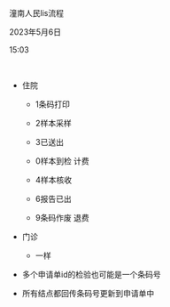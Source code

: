 潼南人民lis流程

2023年5月6日

15:03

 

-   住院

    -   1条码打印

    -   2样本采样

    -   3已送出

    -   0样本到检 计费

    -   4样本核收

    -   6报告已出

    -   9条码作废 退费

-   门诊

    -   一样

-   多个申请单id的检验也可能是一个条码号

-   所有结点都回传条码号更新到申请单中
